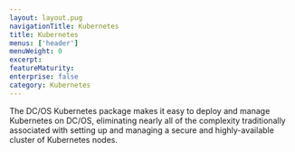 ```yaml
---
layout: layout.pug
navigationTitle: Kubernetes
title: Kubernetes
menus: ['header']
menuWeight: 0
excerpt:
featureMaturity:
enterprise: false
category: Kubernetes
---
```


The DC/OS Kubernetes package makes it easy to deploy and manage Kubernetes on DC/OS, eliminating nearly all of the complexity traditionally associated with setting up and managing a secure and highly-available cluster of Kubernetes nodes.
